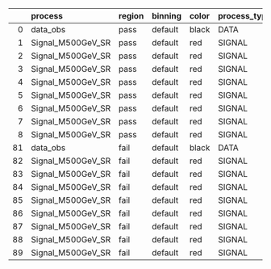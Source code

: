 |    | process           | region   | binning   | color   | process_type   |   scale | variation   | source_filename                                            | source_histname    | alias             | title           |   combine_idx |    lnN |   shapes | syst_type   | direction   | variation_alias   |
|---:|:------------------|:---------|:----------|:--------|:---------------|--------:|:------------|:-----------------------------------------------------------|:-------------------|:------------------|:----------------|--------------:|-------:|---------:|:------------|:------------|:------------------|
|  0 | data_obs          | pass     | default   | black   | DATA           |       1 | nominal     | ./histograms_for_2DAlphabet_v9/EaDM_Cosmics_Data_SR.root   | hpass              | Cosmics_Data_SR   | Cosmics_Data_SR |           nan | nan    |      nan | nan         | nan         | nan               |
|  1 | Signal_M500GeV_SR | pass     | default   | red     | SIGNAL         |       1 | lumi        | ./histograms_for_2DAlphabet_v9/EaDM_Signal_M500GeV_SR.root | hpass              | Signal_M500GeV_SR | DM signal       |           nan |   1.05 |      nan | lnN         | nan         | nan               |
|  2 | Signal_M500GeV_SR | pass     | default   | red     | SIGNAL         |       1 | RNN         | ./histograms_for_2DAlphabet_v9/EaDM_Signal_M500GeV_SR.root | hpass_RNNsyst_up   | Signal_M500GeV_SR | DM signal       |           nan | nan    |        1 | shapes      | Up          | RNNsyst           |
|  3 | Signal_M500GeV_SR | pass     | default   | red     | SIGNAL         |       1 | RNN         | ./histograms_for_2DAlphabet_v9/EaDM_Signal_M500GeV_SR.root | hpass_RNNsyst_down | Signal_M500GeV_SR | DM signal       |           nan | nan    |        1 | shapes      | Down        | RNNsyst           |
|  4 | Signal_M500GeV_SR | pass     | default   | red     | SIGNAL         |       1 | pT          | ./histograms_for_2DAlphabet_v9/EaDM_Signal_M500GeV_SR.root | hpass_pTsyst_up    | Signal_M500GeV_SR | DM signal       |           nan | nan    |        1 | shapes      | Up          | pTsyst            |
|  5 | Signal_M500GeV_SR | pass     | default   | red     | SIGNAL         |       1 | pT          | ./histograms_for_2DAlphabet_v9/EaDM_Signal_M500GeV_SR.root | hpass_pTsyst_down  | Signal_M500GeV_SR | DM signal       |           nan | nan    |        1 | shapes      | Down        | pTsyst            |
|  6 | Signal_M500GeV_SR | pass     | default   | red     | SIGNAL         |       1 | t0          | ./histograms_for_2DAlphabet_v9/EaDM_Signal_M500GeV_SR.root | hpass_t0syst_up    | Signal_M500GeV_SR | DM signal       |           nan | nan    |        1 | shapes      | Up          | t0syst            |
|  7 | Signal_M500GeV_SR | pass     | default   | red     | SIGNAL         |       1 | t0          | ./histograms_for_2DAlphabet_v9/EaDM_Signal_M500GeV_SR.root | hpass_t0syst_down  | Signal_M500GeV_SR | DM signal       |           nan | nan    |        1 | shapes      | Down        | t0syst            |
|  8 | Signal_M500GeV_SR | pass     | default   | red     | SIGNAL         |       1 | nominal     | ./histograms_for_2DAlphabet_v9/EaDM_Signal_M500GeV_SR.root | hpass              | Signal_M500GeV_SR | DM signal       |           nan | nan    |      nan | nan         | nan         | nan               |
| 81 | data_obs          | fail     | default   | black   | DATA           |       1 | nominal     | ./histograms_for_2DAlphabet_v9/EaDM_Cosmics_Data_SR.root   | hfail              | Cosmics_Data_SR   | Cosmics_Data_SR |           nan | nan    |      nan | nan         | nan         | nan               |
| 82 | Signal_M500GeV_SR | fail     | default   | red     | SIGNAL         |       1 | lumi        | ./histograms_for_2DAlphabet_v9/EaDM_Signal_M500GeV_SR.root | hfail              | Signal_M500GeV_SR | DM signal       |           nan |   1.05 |      nan | lnN         | nan         | nan               |
| 83 | Signal_M500GeV_SR | fail     | default   | red     | SIGNAL         |       1 | RNN         | ./histograms_for_2DAlphabet_v9/EaDM_Signal_M500GeV_SR.root | hfail_RNNsyst_up   | Signal_M500GeV_SR | DM signal       |           nan | nan    |        1 | shapes      | Up          | RNNsyst           |
| 84 | Signal_M500GeV_SR | fail     | default   | red     | SIGNAL         |       1 | RNN         | ./histograms_for_2DAlphabet_v9/EaDM_Signal_M500GeV_SR.root | hfail_RNNsyst_down | Signal_M500GeV_SR | DM signal       |           nan | nan    |        1 | shapes      | Down        | RNNsyst           |
| 85 | Signal_M500GeV_SR | fail     | default   | red     | SIGNAL         |       1 | pT          | ./histograms_for_2DAlphabet_v9/EaDM_Signal_M500GeV_SR.root | hfail_pTsyst_up    | Signal_M500GeV_SR | DM signal       |           nan | nan    |        1 | shapes      | Up          | pTsyst            |
| 86 | Signal_M500GeV_SR | fail     | default   | red     | SIGNAL         |       1 | pT          | ./histograms_for_2DAlphabet_v9/EaDM_Signal_M500GeV_SR.root | hfail_pTsyst_down  | Signal_M500GeV_SR | DM signal       |           nan | nan    |        1 | shapes      | Down        | pTsyst            |
| 87 | Signal_M500GeV_SR | fail     | default   | red     | SIGNAL         |       1 | t0          | ./histograms_for_2DAlphabet_v9/EaDM_Signal_M500GeV_SR.root | hfail_t0syst_up    | Signal_M500GeV_SR | DM signal       |           nan | nan    |        1 | shapes      | Up          | t0syst            |
| 88 | Signal_M500GeV_SR | fail     | default   | red     | SIGNAL         |       1 | t0          | ./histograms_for_2DAlphabet_v9/EaDM_Signal_M500GeV_SR.root | hfail_t0syst_down  | Signal_M500GeV_SR | DM signal       |           nan | nan    |        1 | shapes      | Down        | t0syst            |
| 89 | Signal_M500GeV_SR | fail     | default   | red     | SIGNAL         |       1 | nominal     | ./histograms_for_2DAlphabet_v9/EaDM_Signal_M500GeV_SR.root | hfail              | Signal_M500GeV_SR | DM signal       |           nan | nan    |      nan | nan         | nan         | nan               |